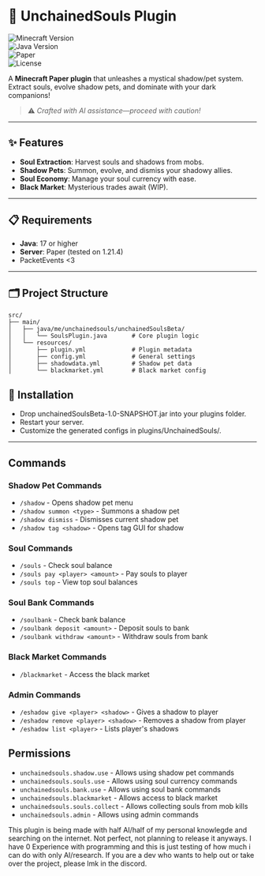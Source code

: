 # 🌙 UnchainedSouls Plugin
![Minecraft Version](https://img.shields.io/badge/Minecraft-1.21.4-brightgreen)  
![Java Version](https://img.shields.io/badge/Java-17%2B-blue)  
![Paper](https://img.shields.io/badge/Server-Paper-orange)  
![License](https://img.shields.io/badge/License-Use%20At%20Your%20Own%20Risk-red)

A **Minecraft Paper plugin** that unleashes a mystical shadow/pet system. Extract souls, evolve shadow pets, and dominate with your dark companions!


> ⚠️ *Crafted with AI assistance—proceed with caution!*

---

## ✨ Features
- **Soul Extraction**: Harvest souls and shadows from mobs.  
- **Shadow Pets**: Summon, evolve, and dismiss your shadowy allies.  
- **Soul Economy**: Manage your soul currency with ease.  
- **Black Market**: Mysterious trades await (WIP).  

---

## 📋 Requirements
- **Java**: 17 or higher  
- **Server**: Paper (tested on 1.21.4)
- PacketEvents <3

---

## 🗂 Project Structure
```plaintext
src/
├── main/
│   ├── java/me/unchainedsouls/unchainedSoulsBeta/
│   │   └── SoulsPlugin.java       # Core plugin logic
│   └── resources/
│       ├── plugin.yml             # Plugin metadata
│       ├── config.yml             # General settings
│       ├── shadowdata.yml         # Shadow pet data
│       └── blackmarket.yml        # Black market config
```
## 🚀 Installation
- Drop unchainedSoulsBeta-1.0-SNAPSHOT.jar into your plugins folder.
- Restart your server.
- Customize the generated configs in plugins/UnchainedSouls/.
---
## Commands

### Shadow Pet Commands
- `/shadow` - Opens shadow pet menu
- `/shadow summon <type>` - Summons a shadow pet
- `/shadow dismiss` - Dismisses current shadow pet
- `/shadow tag <shadow>` - Opens tag GUI for shadow

### Soul Commands
- `/souls` - Check soul balance
- `/souls pay <player> <amount>` - Pay souls to player
- `/souls top` - View top soul balances

### Soul Bank Commands
- `/soulbank` - Check bank balance
- `/soulbank deposit <amount>` - Deposit souls to bank
- `/soulbank withdraw <amount>` - Withdraw souls from bank

### Black Market Commands
- `/blackmarket` - Access the black market

### Admin Commands
- `/eshadow give <player> <shadow>` - Gives a shadow to player
- `/eshadow remove <player> <shadow>` - Removes a shadow from player
- `/eshadow list <player>` - Lists player's shadows

## Permissions

- `unchainedsouls.shadow.use` - Allows using shadow pet commands
- `unchainedsouls.souls.use` - Allows using soul currency commands
- `unchainedsouls.bank.use` - Allows using soul bank commands
- `unchainedsouls.blackmarket` - Allows access to black market
- `unchainedsouls.souls.collect` - Allows collecting souls from mob kills
- `unchainedsouls.admin` - Allows using admin commands


This plugin is being made with half AI/half of my personal knowlegde and searching on the internet. Not perfect, not planning to release it anyways. I have 0 Experience with programming and this is just testing of how much i can do with only AI/research. If you are a dev who wants to help out or take over the project, please lmk in the discord.
